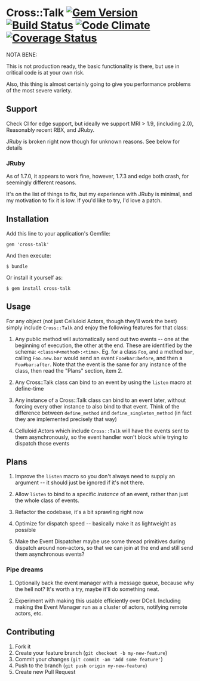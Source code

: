 # Cross::Talk [![Gem Version](https://badge.fury.io/rb/cross-talk.png)](http://badge.fury.io/rb/cross-talk) [![Build Status](https://travis-ci.org/jfredett/cross-talk.png?branch=master)](http://travis-ci.org/jfredett/cross-talk) [![Code Climate](https://codeclimate.com/github/jfredett/cross-talk.png)](https://codeclimate.com/github/jfredett/cross-talk) [![Coverage Status](https://coveralls.io/repos/jfredett/cross-talk/badge.png?branch=master)](https://coveralls.io/r/jfredett/cross-talk)

NOTA BENE:

This is not production ready, the basic functionality is there, but use in
critical code is at your own risk.

Also, this thing is almost certainly going to give you performance problems of
the most severe variety.

## Support

Check CI for edge support, but ideally we support MRI > 1.9, (including 2.0),
Reasonably recent RBX, and JRuby.

JRuby is broken right now though for unknown reasons. See below for details

### JRuby

As of 1.7.0, it appears to work fine, however, 1.7.3 and edge both crash, for
seemingly different reasons.

It's on the list of things to fix, but my experience with JRuby is minimal, and
my motivation to fix it is low. If you'd like to try, I'd love a patch.

## Installation

Add this line to your application's Gemfile:

    gem 'cross-talk'

And then execute:

    $ bundle

Or install it yourself as:

    $ gem install cross-talk

## Usage

For any object (not just Celluloid Actors, though they'll work the best) simply
include `Cross::Talk` and enjoy the following features for that class:

1. Any public method will automatically send out two events -- one at the
   beginning of execution, the other at the end. These are identified by the
   schema: `<class>#<method>:<time>`. Eg. for a class `Foo`, and a method `bar`,
   calling `Foo.new.bar` would send an event `Foo#bar:before`, and then a
   `Foo#bar:after`. Note that the event is the same for any instance of the
   class, then read the "Plans" section, item 2.

2. Any Cross::Talk class can bind to an event by using the `listen` macro at
   define-time

3. Any instance of a Cross::Talk class can bind to an event later, without
   forcing every other instance to also bind to that event. Think of the
   difference between `define_method` and `define_singleton_method` (in fact
   they are implemented precisely that way)

4. Celluloid Actors which include `Cross::Talk` will have the events sent to
   them asynchronously, so the event handler won't block while trying to
   dispatch those events


## Plans

1. Improve the `listen` macro so you don't always need to supply an argument --
   it should just be ignored if it's not there.

2. Allow `listen` to bind to a specific _instance_ of an event, rather than just
   the whole class of events.

3. Refactor the codebase, it's a bit sprawling right now

4. Optimize for dispatch speed -- basically make it as lightweight as possible

5. Make the Event Dispatcher maybe use some thread primitives during dispatch
   around non-actors, so that we can join at the end and still send them
   asynchronous events?

### Pipe dreams

1. Optionally back the event manager with a message queue, because why the hell
   not? It's worth a try, maybe it'll do something neat.

2. Experiment with making this usable efficiently over DCell. Including making
   the Event Manager run as a cluster of actors, notifying remote actors, etc.

## Contributing

1. Fork it
2. Create your feature branch (`git checkout -b my-new-feature`)
3. Commit your changes (`git commit -am 'Add some feature'`)
4. Push to the branch (`git push origin my-new-feature`)
5. Create new Pull Request
